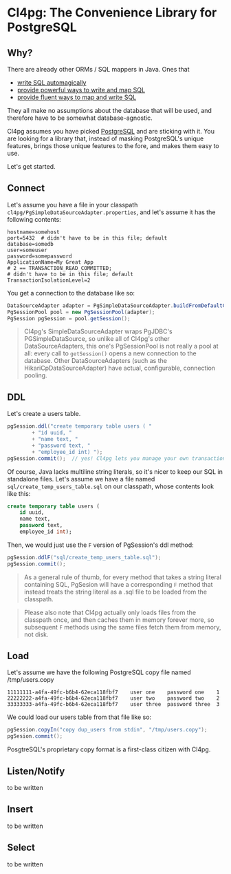# Cl4pg: The Convenience Library for PostgreSQL

## Why?

There are already other ORMs / SQL mappers in Java. Ones that

- [write SQL automagically](http://hibernate.org/orm/)
- [provide powerful ways to write and map SQL](http://mybatis.github.io/mybatis-3/)
- [provide fluent ways to map and write SQL](http://jdbi.org/)

They all make no assumptions about the database that will be used, and therefore
have to be somewhat database-agnostic.

Cl4pg assumes you have picked [PostgreSQL](http://www.postgresql.org/) and are
sticking with it. You are looking for a library that, instead of masking PostgreSQL's
unique features, brings those unique features to the fore, and makes them easy to use.

Let's get started.

## Connect

Let's assume you have a file in your classpath `cl4pg/PgSimpleDataSourceAdapter.properties`,
and let's assume it has the following contents:

```
hostname=somehost
port=5432  # didn't have to be in this file; default
database=somedb
user=someuser
password=somepassword
ApplicationName=My Great App
# 2 == TRANSACTION_READ_COMMITTED;
# didn't have to be in this file; default
TransactionIsolationLevel=2
```

You get a connection to the database like so:

```Java
DataSourceAdapter adapter = PgSimpleDataSourceAdapter.buildFromDefaultConfFile();
PgSessionPool pool = new PgSessionPool(adapter);
PgSession pgSession = pool.getSession();
```

> Cl4pg's SimpleDataSourceAdapter wraps PgJDBC's PGSimpleDataSource, so
unlike all of Cl4pg's other DataSourceAdapters, this one's PgSessionPool
is not really a pool at all: every call to `getSession()` opens a new
connection to the database. Other DataSourceAdapters (such as the
HikariCpDataSourceAdapter) have actual, configurable, connection pooling.

## DDL

Let's create a users table.

```Java
pgSession.ddl("create temporary table users ( "
        + "id uuid, "
        + "name text, "
        + "password text, "
        + "employee_id int) ");
pgSession.commit();  // yes! Cl4pg lets you manage your own transactions!
```

Of course, Java lacks multiline string literals, so it's nicer to keep our
SQL in standalone files. Let's assume we have a file named `sql/create_temp_users_table.sql`
on our classpath, whose contents look like this:

```SQL
create temporary table users (
    id uuid,
    name text,
    password text,
    employee_id int);
```

Then, we would just use the `F` version of PgSession's ddl method:

```Java
pgSession.ddlF("sql/create_temp_users_table.sql");
pgSession.commit();
```

> As a general rule of thumb, for every method that takes a string literal
containing SQL, PgSesion will have a corresponding `F` method that instead
treats the string literal as a .sql file to be loaded from the classpath.

> Please also note that Cl4pg actually only loads files from the classpath once,
and then caches them in memory forever more, so subsequent `F` methods
using the same files fetch them from memory, not disk.

## Load

Let's assume we have the following PostgreSQL copy file named /tmp/users.copy

```
11111111-a4fa-49fc-b6b4-62eca118fbf7	user one	password one	1
22222222-a4fa-49fc-b6b4-62eca118fbf7	user two	password two	2
33333333-a4fa-49fc-b6b4-62eca118fbf7	user three	password three	3
```

We could load our users table from that file like so:

```Java
pgSession.copyIn("copy dup_users from stdin", "/tmp/users.copy");
pgSesion.commit();
```

PosgtreSQL's proprietary copy format is a first-class citizen
with Cl4pg.

## Listen/Notify

to be written

## Insert

to be written

## Select

to be written


